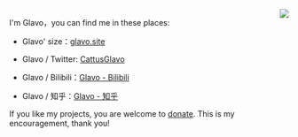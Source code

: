 
<img align="right" src="https://github-readme-stats.vercel.app/api?username=Glavo&show_icons=true&icon_color=CE1D2D&text_color=718096&bg_color=00000000&hide_title=true&hide_border=true"/>

I'm Glavo，you can find me in these places:

* Glavo' size：[glavo.site](https://glavo.site)

* Glavo / Twitter: [CattusGlavo](https://twitter.com/CattusGlavo)
* Glavo / Bilibili：[Glavo - Bilibili](https://space.bilibili.com/20314891)
* Glavo / 知乎：[Glavo - 知乎](https://www.zhihu.com/people/glavo)

If you like my projects, you are welcome to [donate](https://donate.glavo.site/). This is my encouragement, thank you!
